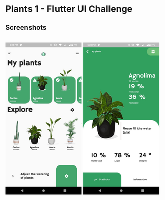 # Plants 1 - Flutter UI Challenge

## Screenshots

<br/>

<img src="./design_ui/screenshot1.jpeg" height="480" alt="Screen 1">

<img src="./design_ui/screenshot2.jpeg" height="480" alt="Screen 2">

<br/>
